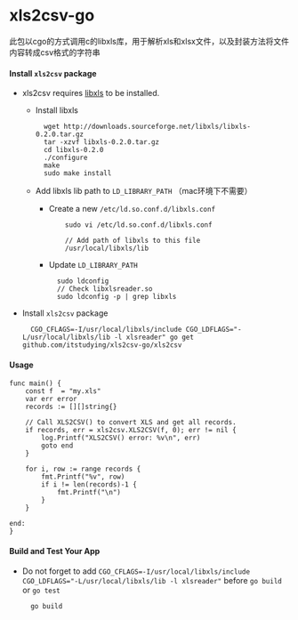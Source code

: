 # xls2csv-go

此包以cgo的方式调用c的libxls库，用于解析xls和xlsx文件，以及封装方法将文件内容转成csv格式的字符串

#### Install `xls2csv` package
* xls2csv requires [libxls](http://libxls.sourceforge.net/) to be installed.

  * Install libxls

          wget http://downloads.sourceforge.net/libxls/libxls-0.2.0.tar.gz
          tar -xzvf libxls-0.2.0.tar.gz
          cd libxls-0.2.0
          ./configure
          make
          sudo make install
  * Add libxls lib path to `LD_LIBRARY_PATH` （mac环境下不需要）
    * Create a new `/etc/ld.so.conf.d/libxls.conf`

              sudo vi /etc/ld.so.conf.d/libxls.conf

              // Add path of libxls to this file
              /usr/local/libxls/lib

    * Update `LD_LIBRARY_PATH`

            sudo ldconfig
            // Check libxlsreader.so
            sudo ldconfig -p | grep libxls

* Install `xls2csv` package

        CGO_CFLAGS=-I/usr/local/libxls/include CGO_LDFLAGS="-L/usr/local/libxls/lib -l xlsreader" go get github.com/itstudying/xls2csv-go/xls2csv

#### Usage

    func main() {
    	const f  = "my.xls"
    	var err error
    	records := [][]string{}
    
    	// Call XLS2CSV() to convert XLS and get all records.
    	if records, err = xls2csv.XLS2CSV(f, 0); err != nil {
    		log.Printf("XLS2CSV() error: %v\n", err)
    		goto end
    	}
    
    	for i, row := range records {
    		fmt.Printf("%v", row)
    		if i != len(records)-1 {
    			fmt.Printf("\n")
    		}
    	}
    
    end:
    }

#### Build and Test Your App
  * Do not forget to add `CGO_CFLAGS=-I/usr/local/libxls/include CGO_LDFLAGS="-L/usr/local/libxls/lib -l xlsreader"` before `go build` or `go test`

          go build
          

